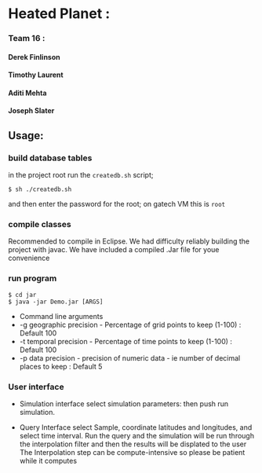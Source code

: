 # Heated Planet : 
### Team 16 :
#### Derek Finlinson
#### Timothy Laurent
#### Aditi Mehta
#### Joseph Slater

## Usage:

### build database tables

in the project root run the `createdb.sh` script;

```
$ sh ./createdb.sh
```
and then enter the password for the root; on gatech VM this is `root`

### compile classes

Recommended to compile in Eclipse. We had difficulty reliably building the project with javac. We have included a compiled .Jar file for youe convenience


### run program

```
$ cd jar
$ java -jar Demo.jar [ARGS]
```

- Command line arguments
 - -g geographic precision - Percentage of grid points to keep (1-100) : Default 100
 - -t temporal precision - Percentage of time points to keep (1-100) : Default 100
 - -p data precision - precision of numeric data - ie number of decimal places to keep : Default 5

### User interface

- Simulation interface
select simulation parameters: 
then push run simulation.

- Query Interface 
select Sample, coordinate latitudes and longitudes, and select time interval. 
Run the query and the simulation will be run through the interpolation filter and then the results will be displated to the user
The Interpolation step can be compute-intensive so please be patient while it computes



